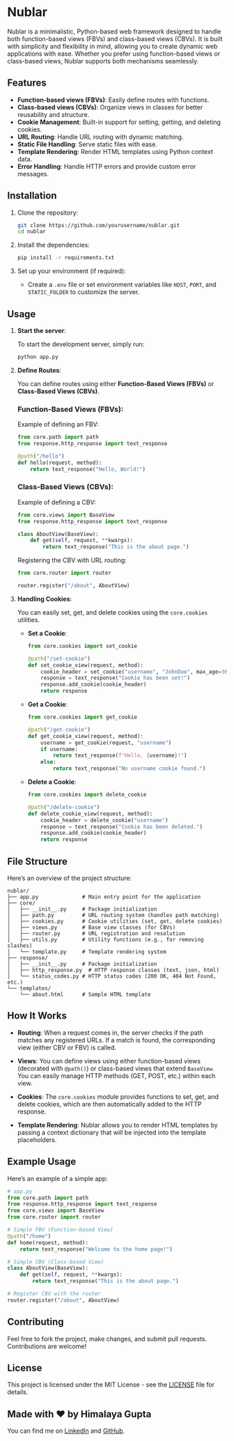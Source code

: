 # Nublar

Nublar is a minimalistic, Python-based web framework designed to handle both function-based views (FBVs) and class-based views (CBVs). It is built with simplicity and flexibility in mind, allowing you to create dynamic web applications with ease. Whether you prefer using function-based views or class-based views, Nublar supports both mechanisms seamlessly.

## Features

- **Function-based views (FBVs)**: Easily define routes with functions.
- **Class-based views (CBVs)**: Organize views in classes for better reusability and structure.
- **Cookie Management**: Built-in support for setting, getting, and deleting cookies.
- **URL Routing**: Handle URL routing with dynamic matching.
- **Static File Handling**: Serve static files with ease.
- **Template Rendering**: Render HTML templates using Python context data.
- **Error Handling**: Handle HTTP errors and provide custom error messages.

## Installation

1. Clone the repository:

   ```bash
   git clone https://github.com/yourusername/nublar.git
   cd nublar
    ```

2. Install the dependencies:

   ```bash
   pip install -r requirements.txt
   ```

3. Set up your environment (if required):

   * Create a `.env` file or set environment variables like `HOST`, `PORT`, and `STATIC_FOLDER` to customize the server.

## Usage

1. **Start the server**:

   To start the development server, simply run:

   ```bash
   python app.py
   ```

2. **Define Routes**:

   You can define routes using either **Function-Based Views (FBVs)** or **Class-Based Views (CBVs)**.

   ### Function-Based Views (FBVs):

   Example of defining an FBV:

   ```python
   from core.path import path
   from response.http_response import text_response

   @path("/hello")
   def hello(request, method):
       return text_response("Hello, World!")
   ```

   ### Class-Based Views (CBVs):

   Example of defining a CBV:

   ```python
   from core.views import BaseView
   from response.http_response import text_response

   class AboutView(BaseView):
       def get(self, request, **kwargs):
           return text_response("This is the about page.")
   ```

   Registering the CBV with URL routing:

   ```python
   from core.router import router

   router.register("/about", AboutView)
   ```

3. **Handling Cookies**:

   You can easily set, get, and delete cookies using the `core.cookies` utilities.

   * **Set a Cookie**:

     ```python
     from core.cookies import set_cookie

     @path("/set-cookie")
     def set_cookie_view(request, method):
         cookie_header = set_cookie("username", "JohnDoe", max_age=3600)
         response = text_response("Cookie has been set!")
         response.add_cookie(cookie_header)
         return response
     ```

   * **Get a Cookie**:

     ```python
     from core.cookies import get_cookie

     @path("/get-cookie")
     def get_cookie_view(request, method):
         username = get_cookie(request, "username")
         if username:
             return text_response(f"Hello, {username}!")
         else:
             return text_response("No username cookie found.")
     ```

   * **Delete a Cookie**:

     ```python
     from core.cookies import delete_cookie

     @path("/delete-cookie")
     def delete_cookie_view(request, method):
         cookie_header = delete_cookie("username")
         response = text_response("Cookie has been deleted.")
         response.add_cookie(cookie_header)
         return response
     ```

## File Structure

Here’s an overview of the project structure:

```
nublar/
├── app.py              # Main entry point for the application
├── core/
│   ├── __init__.py     # Package initialization
│   ├── path.py         # URL routing system (handles path matching)
│   ├── cookies.py      # Cookie utilities (set, get, delete cookies)
│   ├── views.py        # Base view classes (for CBVs)
│   ├── router.py       # URL registration and resolution
│   ├── utils.py        # Utility functions (e.g., for removing slashes)
│   └── template.py     # Template rendering system
├── response/
│   ├── __init__.py     # Package initialization
│   ├── http_response.py  # HTTP response classes (text, json, html)
│   └── status_codes.py # HTTP status codes (200 OK, 404 Not Found, etc.)
└── templates/
    └── about.html      # Sample HTML template
```

## How It Works

* **Routing**: When a request comes in, the server checks if the path matches any registered URLs. If a match is found, the corresponding view (either CBV or FBV) is called.

* **Views**: You can define views using either function-based views (decorated with `@path()`) or class-based views that extend `BaseView`. You can easily manage HTTP methods (GET, POST, etc.) within each view.

* **Cookies**: The `core.cookies` module provides functions to set, get, and delete cookies, which are then automatically added to the HTTP response.

* **Template Rendering**: Nublar allows you to render HTML templates by passing a context dictionary that will be injected into the template placeholders.

## Example Usage

Here’s an example of a simple app:

```python
# app.py
from core.path import path
from response.http_response import text_response
from core.views import BaseView
from core.router import router

# Simple FBV (Function-based View)
@path("/home")
def home(request, method):
    return text_response("Welcome to the home page!")

# Simple CBV (Class-based View)
class AboutView(BaseView):
    def get(self, request, **kwargs):
        return text_response("This is the about page.")

# Register CBV with the router
router.register("/about", AboutView)
```

## Contributing

Feel free to fork the project, make changes, and submit pull requests. Contributions are welcome!

## License

This project is licensed under the MIT License - see the [LICENSE](LICENSE) file for details.

## Made with ❤️ by Himalaya Gupta

You can find me on [LinkedIn](https://www.linkedin.com/in/himalayagupta/) and [GitHub](https://github.com/himalayagup).

```
